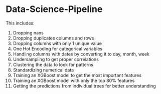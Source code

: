 # Data-Science-Pipeline

This includes:
1. Dropping nans
2. Dropping duplicates columns and rows
3. Dropping columns with only 1 unique value
4. One Hot Encoding for categorical variables
5. Handling columns with dates by converting it to day, month, week
6. Undersampling to get proper correlations
7. Clustering the data to look for patterns
8. Standardizing numerical data
9. Training an XGBoost model to get the most important features
10. Training an XGBoost model with only the top 80% features
11. Getting the predictions from individual trees for better understanding
